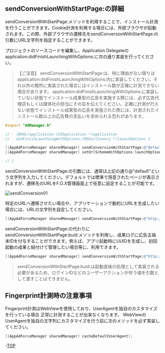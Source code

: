 ## sendConversionWithStartPage:の詳細

sendConversionWithStartPage:メソッドを利用することで、インストール計測を行うことができます。Cookie計測を利用する場合には、外部ブラウザが起動されます。この際、外部ブラウザの遷移先をsendConversionWithStartPage:の引数にURL文字列を指定することができます。

プロジェクトのソースコードを編集し、Application Delegateのapplication:didFinishLaunchingWithOptions:に次の通り実装を行ってください。

> 【ご注意】
sendConversionWithStartPage:は、特に理由がない限りはapplication:didFinishLaunchingWithOptions:内に実装してください。それ以外の箇所に実装された場合にはインストール数が正確に計測できない場合があります。
application:didFinishLaunchingWithOptions:に実装していない状態でインストール成果型の広告を実施する際には、必ず広告代理店もしくは媒体社の担当にその旨を伝えてください。正確に計測が行えない状態でインストール成果型の広告を実施された際には、計測されたインストール数以上の広告費の支払いを求められる恐れがあります。

```objectivec
#import "AdManager.h"

// - (BOOL)application:(UIApplication *)application
//   didFinishLaunchingWithOptions:(NSDictionary *)launchOptions {

[[AppAdForceManager sharedManager] sendConversionWithStartPage:@"default"];
[[AppAdForceManager sharedManager] setUrlSchemeWithOptions:launchOptions];

// }
```

sendConversionWithStartPage:の引数には、通常は上記の通り@"default"という文字列を入力してください。デフォルトでは標準で用意されたページが表示されますが、遷移先のURLをF.O.X管理画面上で任意に設定することが可能です。

![sendConversion01](https://github.com/cyber-z/public_fox_ios_sdk/raw/master/doc/send_conversion/ja/img01.png)

特定のURLヘ遷移させたい場合や、アプリケーションで動的にURLを生成したい場合には、URLの文字列を設定してください。

```objectivec
[[AppAdForceManager sharedManager] sendConversionWithStartPage:@"http://yourhost.com/yourpage.html"];
```

sendConversionWithStartPage:の代わりにsendConversionWithStartPage:buid:メソッドを利用し、成果ログに広告主端末IDを付与することができます。例えば、アプリ起動時にUUIDを生成し、初回起動の成果と紐付けて管理したい場合等に、利用できます。

```objectivec
[[AppAdForceManager sharedManager] sendConversionWithStartPage:@"http://yourhost.com/yourpage.html" buid:@"{your uniq id}"];
```
> sendConversionWithStartPage:buid:は起動直後の処理として実装される必要があるため、ログインIDなどのユーザーアクションが伴う値を引数として渡すことはできません。


## Fingerprint計測時の注意事項

Fingerprint計測はWebViewを使用しており、UserAgentを独自のカスタマイズを行っている場合正常に計測することが出来なくなります。WebViewのUserAgentを独自の文字列にカスタマイズを行う前に次のメソッドを必ず実装してください。```objectivec
[[AppAdForceManager sharedManager] cacheDefaultUserAgent];```
-[TOP](https://github.com/cyber-z/public_fox_ios_sdk#3-%E3%82%A4%E3%83%B3%E3%82%B9%E3%83%88%E3%83%BC%E3%83%AB%E8%A8%88%E6%B8%AC%E3%81%AE%E5%AE%9F%E8%A3%85)